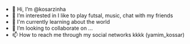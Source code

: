 - 👋 Hi, I’m @kosarzinha
- 👀 I’m interested in I like to play futsal, music, chat with my friends
- 🌱 I'm currently learning about the world
- 💞️ I’m looking to collaborate on ...
- 📫 How to reach me through my social networks kkkk
(yamim_kossar)
<!---
kosarzinha/kosarzinha is a ✨ special ✨ repository because its `README.md` (this file) appears on your GitHub profile.
You can click the Preview link to take a look at your changes.
--->
